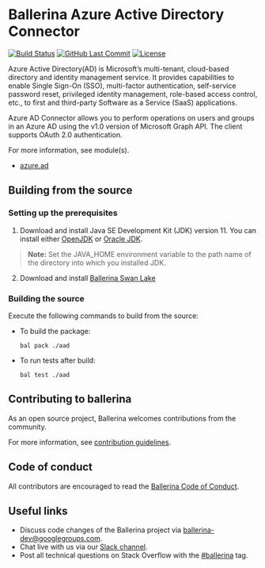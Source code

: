 Ballerina Azure Active Directory Connector
===================

[![Build Status](https://github.com/ballerina-platform/module-ballerinax-azure.ad/workflows/CI/badge.svg)](https://github.com/ballerina-platform/module-ballerinax-msgraph-teams/actions?query=workflow%3ACI)
[![GitHub Last Commit](https://img.shields.io/github/last-commit/ballerina-platform/module-ballerinax-azure.ad.svg)](https://github.com/ballerina-platform/module-ballerinax-msgraph-teams/commits/master)
[![License](https://img.shields.io/badge/License-Apache%202.0-blue.svg)](https://opensource.org/licenses/Apache-2.0)

Azure Active Directory(AD) is Microsoft’s multi-tenant, cloud-based directory and identity management service. It provides capabilities to enable Single Sign-On (SSO), multi-factor authentication, self-service password reset, privileged identity management, role-based access control, etc., to first and third-party Software as a Service (SaaS) applications.

Azure AD Connector allows you to perform operations on users and groups in an Azure AD using the v1.0 version of Microsoft Graph API. The client supports OAuth 2.0 authentication.

For more information, see module(s).
- [azure.ad](aad/Module.md)

## Building from the source
### Setting up the prerequisites
1.  Download and install Java SE Development Kit (JDK) version 11. You can install either [OpenJDK](https://adoptopenjdk.net/) or [Oracle JDK](https://www.oracle.com/java/technologies/javase-jdk11-downloads.html).
   > **Note:** Set the JAVA_HOME environment variable to the path name of the directory into which you installed JDK.
 
2. Download and install [Ballerina Swan Lake](https://ballerina.io/)
 
### Building the source
 
Execute the following commands to build from the source:
 
- To build the package:
   ```   
   bal pack ./aad
   ```
- To run tests after build:
   ```
   bal test ./aad
   ```
## Contributing to ballerina
 
As an open source project, Ballerina welcomes contributions from the community.
 
For more information, see [contribution guidelines](https://github.com/ballerina-platform/ballerina-lang/blob/master/CONTRIBUTING.md).
 
## Code of conduct
 
All contributors are encouraged to read the [Ballerina Code of Conduct](https://ballerina.io/code-of-conduct).
 
## Useful links
 
* Discuss code changes of the Ballerina project via [ballerina-dev@googlegroups.com](mailto:ballerina-dev@googlegroups.com).
* Chat live with us via our [Slack channel](https://ballerina.io/community/slack/).
* Post all technical questions on Stack Overflow with the [#ballerina](https://stackoverflow.com/questions/tagged/ballerina) tag.
